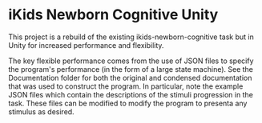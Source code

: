 # iKids Newborn Cognitive Unity

This project is a rebuild of the existing ikids-newborn-cognitive task but in Unity for increased performance and flexibility.

The key flexible performance comes from the use of JSON files to specify the program's performance (in the form of a large state machine). See the Documentation folder for both the original and condensed documentation that was used to construct the program. In particular, note the example JSON files which contain the descriptions of the stimuli progression in the task. These files can be modified to modify the program to presenta any stimulus as desired.
